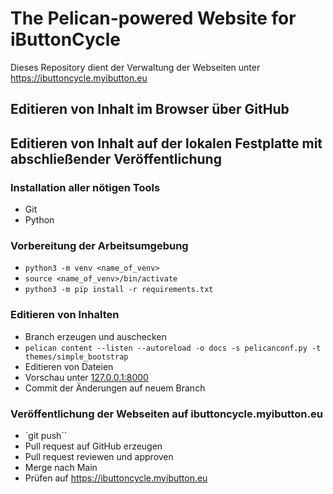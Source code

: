 # The Pelican-powered Website for iButtonCycle

Dieses Repository dient der Verwaltung der Webseiten unter https://ibuttoncycle.myibutton.eu 

## Editieren von Inhalt im Browser über GitHub

## Editieren von Inhalt auf der lokalen Festplatte mit abschließender Veröffentlichung

### Installation aller nötigen Tools

* Git
* Python

### Vorbereitung der Arbeitsumgebung

* `python3 -m venv <name_of_venv>`
* `source <name_of_venv>/bin/activate`
* `python3 -m pip install -r requirements.txt`


### Editieren von Inhalten

* Branch erzeugen und auschecken
*  `pelican content --listen --autoreload -o docs -s pelicanconf.py -t themes/simple_bootstrap`
* Editieren von Dateien
* Vorschau unter [127.0.0.1:8000](http://127.0.0.1:8000)
* Commit der Änderungen auf neuem Branch

### Veröffentlichung der Webseiten auf ibuttoncycle.myibutton.eu

* `git push``
* Pull request auf GitHub erzeugen
* Pull request reviewen und approven
* Merge nach Main
* Prüfen auf https://ibuttoncycle.myibutton.eu
